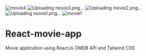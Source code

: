 ![movie4](https://github.com/RonG305/React-movie-app/assets/106582548/e0fe9559-16d2-497b-9b12-b30f4909f873)
![Uploading movie3.png…]()
![Uploading movie2.png…]()
![Uploading movie1.png…]()
![movie1](https://github.com/RonG305/React-movie-app/assets/106582548/7a3b7eed-604a-419e-b40a-942912108897)
# React-movie-app
Movie application using ReactJs OMDB API and Tailwind CSS
